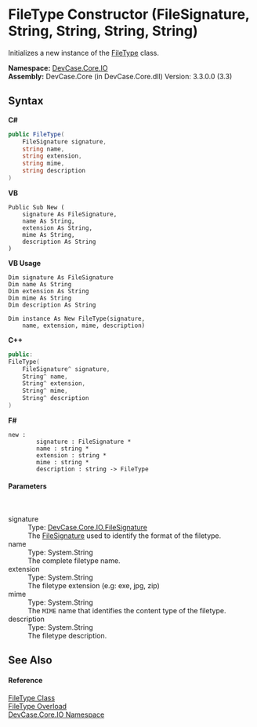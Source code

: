 # FileType Constructor (FileSignature, String, String, String, String)
 

Initializes a new instance of the <a href="T_DevCase_Core_IO_FileType">FileType</a> class.

**Namespace:**&nbsp;<a href="N_DevCase_Core_IO">DevCase.Core.IO</a><br />**Assembly:**&nbsp;DevCase.Core (in DevCase.Core.dll) Version: 3.3.0.0 (3.3)

## Syntax

**C#**<br />
``` C#
public FileType(
	FileSignature signature,
	string name,
	string extension,
	string mime,
	string description
)
```

**VB**<br />
``` VB
Public Sub New ( 
	signature As FileSignature,
	name As String,
	extension As String,
	mime As String,
	description As String
)
```

**VB Usage**<br />
``` VB Usage
Dim signature As FileSignature
Dim name As String
Dim extension As String
Dim mime As String
Dim description As String

Dim instance As New FileType(signature, 
	name, extension, mime, description)
```

**C++**<br />
``` C++
public:
FileType(
	FileSignature^ signature, 
	String^ name, 
	String^ extension, 
	String^ mime, 
	String^ description
)
```

**F#**<br />
``` F#
new : 
        signature : FileSignature * 
        name : string * 
        extension : string * 
        mime : string * 
        description : string -> FileType
```


#### Parameters
&nbsp;<dl><dt>signature</dt><dd>Type: <a href="T_DevCase_Core_IO_FileSignature">DevCase.Core.IO.FileSignature</a><br />The <a href="T_DevCase_Core_IO_FileSignature">FileSignature</a> used to identify the format of the filetype.</dd><dt>name</dt><dd>Type: System.String<br />The complete filetype name.</dd><dt>extension</dt><dd>Type: System.String<br />The filetype extension (e.g: exe, jpg, zip)</dd><dt>mime</dt><dd>Type: System.String<br />The `MIME` name that identifies the content type of the filetype.</dd><dt>description</dt><dd>Type: System.String<br />The filetype description.</dd></dl>

## See Also


#### Reference
<a href="T_DevCase_Core_IO_FileType">FileType Class</a><br /><a href="Overload_DevCase_Core_IO_FileType__ctor">FileType Overload</a><br /><a href="N_DevCase_Core_IO">DevCase.Core.IO Namespace</a><br />